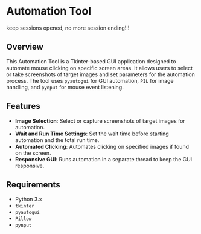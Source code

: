 # Automation Tool
keep sessions opened, no more session ending!!!
## Overview
This Automation Tool is a Tkinter-based GUI application designed to automate mouse clicking on specific screen areas. It allows users to select or take screenshots of target images and set parameters for the automation process. The tool uses `pyautogui` for GUI automation, `PIL` for image handling, and `pynput` for mouse event listening.


## Features
- **Image Selection**: Select or capture screenshots of target images for automation.
- **Wait and Run Time Settings**: Set the wait time before starting automation and the total run time.
- **Automated Clicking**: Automates clicking on specified images if found on the screen.
- **Responsive GUI**: Runs automation in a separate thread to keep the GUI responsive.

## Requirements
- Python 3.x
- `tkinter`
- `pyautogui`
- `Pillow`
- `pynput`

